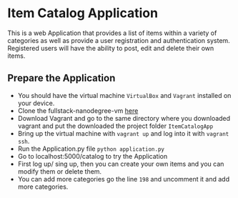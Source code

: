 # Item Catalog Application
This is a web Application that provides a list of items within a variety of categories as well as provide a user registration and authentication system. Registered users will have the ability to post, edit and delete their own items.

## Prepare the Application
* You should have the virtual machine `VirtualBox` and `Vagrant` installed on your device.
* Clone the fullstack-nanodegree-vm [here](https://github.com/udacity/fullstack-nanodegree-vm)
* Download Vagrant and go to the same directory where you downloaded vagrant and put the downloaded the project folder `ItemCatalogApp`
* Bring up the virtual machine with `vagrant up` and log into it with `vagrant ssh`.
* Run the Application.py file `python application.py`
* Go to localhost:5000/catalog to try the Application
* First log up/ sing up, then you can create your own items and you can modify them or delete them.
* You can add more categories go the line `198` and uncomment it and add more categories.
